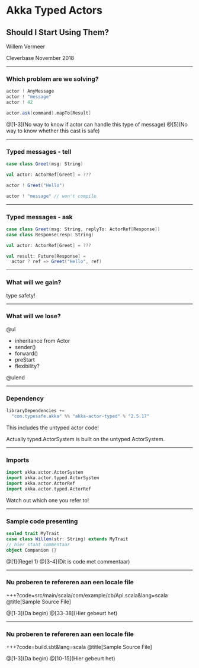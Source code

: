 # Akka Typed Actors

## Should I Start Using Them? 

Willem Vermeer

Cleverbase November 2018

---

### Which problem are we solving?

```scala
actor ! AnyMessage
actor ! "message"
actor ! 42

actor.ask(command).mapTo[Result]
```
@[1-3](No way to know if actor can handle this type of message)
@[5](No way to know whether this cast is safe)

---

### Typed messages - tell

```scala
case class Greet(msg: String)

val actor: ActorRef[Greet] = ???

actor ! Greet("Hello")

actor ! "message" // won't compile
```
---

### Typed messages - ask

```scala
case class Greet(msg: String, replyTo: ActorRef[Response])
case class Response(resp: String)

val actor: ActorRef[Greet] = ???

val result: Future[Response] = 
  actor ? ref => Greet("Hello", ref)
```

---

### What will we gain?

type safety!

---
### What will we lose?

@ul

- inheritance from Actor
- sender()
- forward()
- preStart
- flexibility?

@ulend

---

### Dependency

```scala
libraryDependencies += 
  "com.typesafe.akka" %% "akka-actor-typed" % "2.5.17"
```

This includes the untyped actor code!

Actually typed.ActorSystem is built on the untyped ActorSystem.

---

### Imports

```scala
import akka.actor.ActorSystem
import akka.actor.typed.ActorSystem
import akka.actor.ActorRef
import akka.actor.typed.ActorRef

```

Watch out which one you refer to!

---
### Sample code presenting

```scala
sealed trait MyTrait
case class Willem(str: String) extends MyTrait
// hier staat commentaar
object Companion {}

```

@[1](Regel 1)
@[3-4](Dit is code met commentaar)


---
### Nu proberen te refereren aan een locale file

+++?code=src/main/scala/com/example/cb/Api.scala&lang=scala
@title[Sample Source File]

@[1-3](Da begin)
@[33-38](Hier gebeurt het)

---
### Nu proberen te refereren aan een locale file

+++?code=build.sbt&lang=scala
@title[Sample Source File]

@[1-3](Da begin)
@[10-15](Hier gebeurt het)
